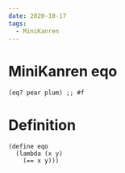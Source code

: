 ```yaml
---
date: 2020-10-17
tags: 
  - MiniKanren
---
```


# MiniKanren eqo

```elisp
(eq? pear plum) ;; #f
```

# Definition

```elisp
(define eqo
  (lambda (x y)
    (== x y)))
```
